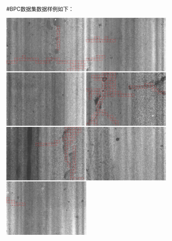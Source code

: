 #BPC数据集数据样例如下：

<img src="https://github.com/pangjunbiao/BPC-Crack-Dataset/blob/main/BPC-image-sample/10.jpg" width="210px"><img src="https://github.com/pangjunbiao/BPC-Crack-Dataset/blob/main/BPC-image-sample/2.jpg" width="210px"><img src="https://github.com/pangjunbiao/BPC-Crack-Dataset/blob/main/BPC-image-sample/3.jpg" width="210px"><img src="https://github.com/pangjunbiao/BPC-Crack-Dataset/blob/main/BPC-image-sample/4.jpg" width="210px"><img src="https://github.com/pangjunbiao/BPC-Crack-Dataset/blob/main/BPC-image-sample/7.jpg" width="210px"><img src="https://github.com/pangjunbiao/BPC-Crack-Dataset/blob/main/BPC-image-sample/8.jpg" width="210px"><img src="https://github.com/pangjunbiao/BPC-Crack-Dataset/blob/main/BPC-image-sample/9.jpg" width="210px">
